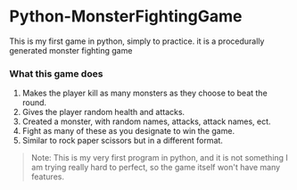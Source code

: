 # Python-MonsterFightingGame
This is my first game in python, simply to practice. it is a procedurally generated monster fighting game

### What this game does
1. Makes the player kill as many monsters as they choose to beat the round.
2. Gives the player random health and attacks.
2. Created a monster, with random names, attacks, attack names, ect.
3. Fight as many of these as you designate to win the game.
4. Similar to rock paper scissors but in a different format.

> Note: This is my very first program in python, and it is not something I am trying really hard to perfect, so the game itself won't have many features.
